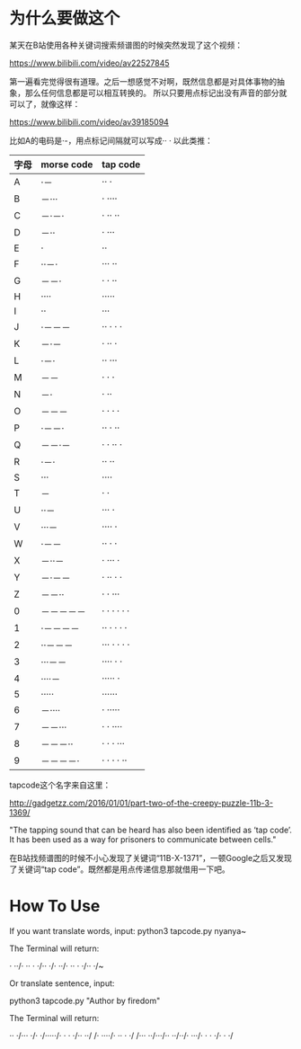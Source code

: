 # 为什么要做这个
某天在B站使用各种关键词搜索频谱图的时候突然发现了这个视频：

https://www.bilibili.com/video/av22527845

第一遍看完觉得很有道理。之后一想感觉不对啊，既然信息都是对具体事物的抽象，那么任何信息都是可以相互转换的。
所以只要用点标记出没有声音的部分就可以了，就像这样：

https://www.bilibili.com/video/av39185094

比如A的电码是·-，用点标记间隔就可以写成·· ·
以此类推：

| 字母 | morse code | tap code |
| ------ | ------ | ------ |
| A|  ·－  |    ·· ·| 
| B|  －···  |    · ···· | 
| C|  －·－·  |    · ·· ·· | 
| D|  －··  |    · ···| 
| E|  ·   |   ··| 
| F|  ··－·  |    ··· ··  | 
| G|  －－·  |    · · ··| 
| H|  ····  |    ·····| 
| I|  ··   |   ···| 
| J|  ·－－－ |     ·· · · · | 
| K|  －·－  |    · ·· ·| 
| L|  ·－·  |    ·· ···| 
| M|  －－ |     · · ·| 
| N|  －·  |    · ··| 
| O|  －－－  |    · · · ·| 
| P|  ·－－·  |    ·· · ··| 
| Q|  －－·－  |    · · ·· ·| 
| R|  ·－·   |   ·· ··| 
| S|  ···   |   ····| 
| T|  －  |    · ·| 
| U|  ··－  |    ··· ·| 
| V|  ···－  |    ···· ·| 
| W|  ·－－  |    ·· · ·| 
| X|  －··－  |    · ··· ·| 
| Y|  －·－－  |    · ·· · ·| 
| Z|  －－··  |    · · ···| 
| 0|  －－－－－  |    · · · · · ·| 
| 1|  ·－－－－ |     ·· · · · ·| 
| 2|  ··－－－ |     ··· · · · ·| 
| 3|  ···－－ |     ···· · ·| 
| 4|  ····－ |     ····· ·| 
| 5|  ·····  |    ······| 
| 6|  －···· |     · ·····| 
| 7| －－···  |    · · ····| 
| 8| －－－··  |    · · · ···| 
| 9| －－－－· |     · · · · ··| 


tapcode这个名字来自这里：

http://gadgetzz.com/2016/01/01/part-two-of-the-creepy-puzzle-11b-3-1369/

"The tapping sound that can be heard has also been identified as ‘tap code’. It has been used as a way for prisoners to communicate between cells."

在B站找频谱图的时候不小心发现了关键词“11B-X-1371”，一顿Google之后又发现了关键词“tap code”。既然都是用点传递信息那就借用一下吧。

# How To Use

If you want translate words, input:
python3 tapcode.py nyanya~

The Terminal will return:

· ··/· ·· · ·/·· ·/· ··/· ·· · ·/·· ·/~


Or translate sentence, input:

python3 tapcode.py "Author by firedom"

The Terminal will return:

·· ·/··· ·/· ·/·····/· · · ·/·· ··/ /· ····/· ·· · ·/ /··· ··/···/·· ··/··/· ···/· · · ·/· · ·/
